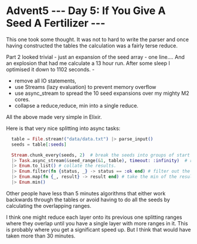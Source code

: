 # Advent5 --- Day 5: If You Give A Seed A Fertilizer ---


This one took some thought.
It was not to hard to write the parser and once having constructed the tables the calculation was a fairly terse reduce.

Part 2 looked trivial - just an expansion of the seed array - one line.... And an explosion that had me calculate a 13 hour run.
After some sleep I optimised it down to 1102 seconds. - 

- remove all IO statements,
- use Streams (lazy evaluation) to prevent memory overflow
- use async_stream to spread the 10 seed expansions over my mighty M2 cores. 
- collapse a reduce,reduce, min into a single reduce. 

All the above made very simple in Elixir. 

Here is that very nice splitting into async tasks:

```elixir
  table = File.stream!("data/data.txt") |> parse_input()
  seeds = table[:seeds]

  Stream.chunk_every(seeds, 2)  # break the seeds into groups of start and range.
  |> Task.async_stream(&seed_range(&1, table), timeout: :infinity)  # run the 10 groups in parallel
  |> Enum.to_list() # collate the results.
  |> Enum.filter(fn {status, _} -> status == :ok end) # filter out the successes  - although none fail.
  |> Enum.map(fn {_, result} -> result end) # take the min of the results
  |> Enum.min()
```

Other people have less than 5 minutes algorithms that either work backwards through the tables or avoid having to do all the seeds by calculating the overlapping ranges. 

I think one might reduce each layer onto its previous one splitting ranges where they overlap until you have a single layer with more ranges in it. This is probably where you get a significant speed up. 
But I think that would have taken more than 30 minutes.


